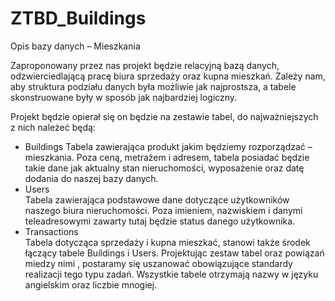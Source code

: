 # ZTBD_Buildings
Opis bazy danych – Mieszkania
 
  Zaproponowany przez nas projekt będzie relacyjną bazą danych, odzwierciedlającą pracę biura sprzedaży oraz kupna mieszkań. Zależy nam, aby struktura podziału danych była możliwie jak najprostsza, a tabele skonstruowane były w sposób jak najbardziej logiczny. 

Projekt będzie opierał się on będzie na zestawie tabel, do najważniejszych z nich należeć będą:
- Buildings
Tabela zawierająca produkt jakim będziemy rozporządzać – mieszkania. Poza ceną, metrażem i adresem, tabela posiadać będzie takie dane jak aktualny stan nieruchomości, wyposażenie oraz datę dodania do naszej bazy danych.                                                                           
- Users  
Tabela zawierająca podstawowe dane dotyczące użytkowników naszego biura nieruchomości. Poza imieniem, nazwiskiem i danymi teleadresowymi zawarty tutaj będzie status danego użytkownika.                                                                                                                                                        
- Transactions									                           
Tabela dotycząca sprzedaży i kupna mieszkać, stanowi także środek łączący tabele Buildings i Users.
Projektując zestaw tabel oraz powiązań miedzy nimi , postaramy się uszanować obowiązujące standardy realizacji tego typu zadań. Wszystkie tabele otrzymają nazwy w języku angielskim oraz liczbie mnogiej.
